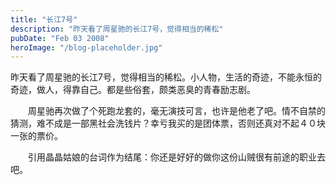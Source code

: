```yaml
---
title: "长江7号"
description: "昨天看了周星驰的长江7号，觉得相当的稀松"
pubDate: "Feb 03 2008"
heroImage: "/blog-placeholder.jpg"
---
```

昨天看了周星驰的长江7号，觉得相当的稀松。小人物，生活的奇迹，不能永恒的奇迹，做人，得靠自己。都是些俗套，颇类恶臭的青春励志剧。

　　周星驰再次做了个死跑龙套的，毫无演技可言，也许是他老了吧。情不自禁的猜测，难不成是一部黑社会洗钱片？幸亏我买的是团体票，否则还真对不起４０块一张的票价。

　　引用晶晶姑娘的台词作为结尾：你还是好好的做你这份山贼很有前途的职业去吧。
